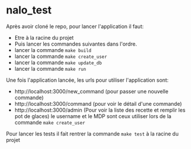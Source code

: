 # nalo_test

Après avoir cloné le repo, pour lancer l'application il faut:

- Etre à la racine du projet
- Puis lancer les commandes suivantes dans l'ordre.
- lancer la commande `make build`
- lancer la commande `make create_user`
- lancer la commande `make update_db`
- lancer la commande `make run`

Une fois l'application lancée, les urls pour utiliser l'application sont:
- http://localhost:3000/new_command (pour passer une nouvelle commande)
- http://localhost:3000/command (pour voir le détail d'une commande)
- http://localhost:3000/admin (Pour voir la liste des recette et remplir les pot de glaces) le username et le MDP sont ceux utiliser lors de la commande `make create_user`

Pour lancer les tests il fait rentrer la commande `make test` à la racine du projet
